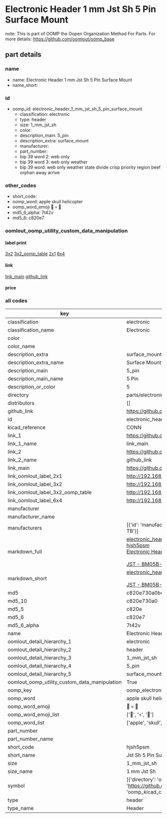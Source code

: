 # Electronic Header 1 mm Jst Sh 5 Pin Surface Mount  

note: This is part of OOMP the Oopen Organization Method For Parts. For more details: https://github.com/oomlout/oomp_base

##  part details





### name
* name: Electronic Header 1 mm Jst Sh 5 Pin Surface Mount
* name_short: 
### id
* oomp_id: electronic_header_1_mm_jst_sh_5_pin_surface_mount
  * classification: electronic
  * type: header
  * size: 1_mm_jst_sh
  * color: 
  * description_main: 5_pin
  * description_extra: surface_mount
  * manufacturer: 
  * part_number: 
  * bip 39 word 2: web only
  * bip 39 word 3: web only weather
  * bip 39 word: web only weather state divide crisp priority region beef orphan away arrive

### other_codes
* short_code: 
* oomp_word: apple skull helicopter
* oomp_word_emoji :apple: :skull: :helicopter:
* md5_6_alpha: 7t42v
* md5_6: c820e7






### oomlout_oomp_utility_custom_data_manipulation
#### label print
[3x2](http://192.168.1.245:1112/?label=oomp%207t42v)
[3x2_oomp_table](http://192.168.1.107:1112/?label=oomp%207t42v)
[2x1](http://192.168.1.242:1112/?label=oomp%207t42v)
[6x4](http://192.168.1.55:1112/?label=oomp%207t42v)    

#### link

[link_main](https://github.com/oomlout/oomlout_oomp_current_version_messy/tree/main/parts/electronic_header_1_mm_jst_sh_5_pin_surface_mount) [github_link](https://github.com/oomlout/oomlout_oomp_part_src/tree/main/parts/electronic_header_1_mm_jst_sh_5_pin_surface_mount)                             

#### price







### all codes 
| key | value |  
| --- | --- |  
| classification | electronic |  
| classification_name | Electronic |  
| color |  |  
| color_name |  |  
| description_extra | surface_mount |  
| description_extra_name | Surface Mount |  
| description_main | 5_pin |  
| description_main_name | 5 Pin |  
| description_or_color | 5 |  
| directory | parts/electronic_header_1_mm_jst_sh_5_pin_surface_mount |  
| distributors | [] |  
| github_link | https://github.com/oomlout/oomlout_oomp_part_src/tree/main/parts/electronic_header_1_mm_jst_sh_5_pin_surface_mount |  
| id | electronic_header_1_mm_jst_sh_5_pin_surface_mount |  
| kicad_reference | CONN |  
| link_1 | https://github.com/oomlout/oomlout_oomp_current_version_messy/tree/main/parts/electronic_header_1_mm_jst_sh_5_pin_surface_mount |  
| link_1_name | link_main |  
| link_2 | https://github.com/oomlout/oomlout_oomp_part_src/tree/main/parts/electronic_header_1_mm_jst_sh_5_pin_surface_mount |  
| link_2_name | github_link |  
| link_main | https://github.com/oomlout/oomlout_oomp_current_version_messy/tree/main/parts/electronic_header_1_mm_jst_sh_5_pin_surface_mount |  
| link_oomlout_label_2x1 | http://192.168.1.242:1112/?label=oomp%207t42v |  
| link_oomlout_label_3x2 | http://192.168.1.245:1112/?label=oomp%207t42v |  
| link_oomlout_label_3x2_oomp_table | http://192.168.1.107:1112/?label=oomp%207t42v |  
| link_oomlout_label_6x4 | http://192.168.1.55:1112/?label=oomp%207t42v |  
| manufacturer |  |  
| manufacturer_name |  |  
| manufacturers | [{'id': 'manufacturer_jst', 'link': 'https://www.jst-mfg.com/product/index.php?series=231', 'name': 'JST', 'part_number': 'BM05B-SRSS-TB'}] |  
| markdown_full | [electronic_header_1_mm_jst_sh_5_pin_surface_mount](https://github.com/oomlout/oomlout_oomp_current_version_messy/tree/main/parts/electronic_header_1_mm_jst_sh_5_pin_surface_mount)<br>[hjsh5psm](https://github.com/oomlout/oomlout_oomp_current_version_messy/tree/main/parts/electronic_header_1_mm_jst_sh_5_pin_surface_mount)<br>[Electronic Header 1 Mm Jst Sh 5 Pin Surface Mount](https://github.com/oomlout/oomlout_oomp_current_version_messy/tree/main/parts/electronic_header_1_mm_jst_sh_5_pin_surface_mount)<br><br>[JST - BM05B-SRSS-TB](https://www.jst-mfg.com/product/index.php?series=231) [(L)  ](https://www.lcsc.com/search?q=BM05B-SRSS-TB)[(D)  ](https://www.digikey.com/en/products?keywords=BM05B-SRSS-TB)[(M)  ](https://www.mouser.com/Search/Refine?Keyword=BM05B-SRSS-TB)[(N)  ](https://www.newark.com/search?st=BM05B-SRSS-TB)[(SZ)  ](https://so.szlcsc.com/global.html?k=BM05B-SRSS-TB)<br> |  
| markdown_short | [electronic_header_1_mm_jst_sh_5_pin_surface_mount](https://github.com/oomlout/oomlout_oomp_current_version_messy/tree/main/parts/electronic_header_1_mm_jst_sh_5_pin_surface_mount)<br><br>[JST - BM05B-SRSS-TB](https://www.jst-mfg.com/product/index.php?series=231) |  
| md5 | c820e730a0b4955cce9ffd4df166c7c6 |  
| md5_10 | c820e730a0 |  
| md5_5 | c820e |  
| md5_6 | c820e7 |  
| md5_6_alpha | 7t42v |  
| name | Electronic Header 1 mm Jst Sh 5 Pin Surface Mount |  
| oomlout_detail_hierarchy_1 | electronic |  
| oomlout_detail_hierarchy_2 | header |  
| oomlout_detail_hierarchy_3 | 1_mm_jst_sh |  
| oomlout_detail_hierarchy_4 | 5_pin |  
| oomlout_detail_hierarchy_5 | surface_mount |  
| oomlout_oomp_utility_custom_data_manipulation | True |  
| oomp_key | oomp_electronic_header_1_mm_jst_sh_5_pin_surface_mount |  
| oomp_word | apple skull helicopter |  
| oomp_word_emoji | :apple: :skull: :helicopter: |  
| oomp_word_emoji_list | [':apple:', ':skull:', ':helicopter:'] |  
| oomp_word_list | ['apple', 'skull', 'helicopter'] |  
| part_number |  |  
| part_number_name |  |  
| short_code | hjsh5psm |  
| short_name | Jst Sh 5 Pin Surface Mount Header 1 Mm Pitch |  
| size | 1_mm_jst_sh |  
| size_name | 1 mm Jst Sh |  
| symbol | [{'directory': 'oomlout_oomp_symbol_bot/symbols/kicad_connector_conn_01x05_pin//working/working.kicad_sym', 'index': 0, 'link': 'https://github.com/oomlout/oomlout_oomp_symbol_bot/tree/main/symbols/kicad_connector_conn_01x05_pin', 'oomp_key': 'oomp_kicad_connector_conn_01x05_pin'}] |  
| type | header |  
| type_name | Header |  
